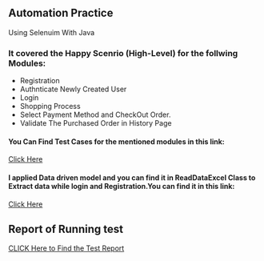 ## Automation Practice 
Using Selenuim With Java
### It covered the Happy Scenrio (High-Level) for the follwing Modules: 
  - Registration 
  - Authnticate Newly Created User
  - Login 
  - Shopping Process 
  - Select Payment Method and CheckOut Order.
  - Validate The Purchased Order in History Page 

#### You Can Find Test Cases for the mentioned modules in this link:
[Click Here](https://github.com/RokayaAli/FirstAutomationTask/tree/main/src/test/java/HappyScenario) 

#### I applied Data driven model and you can find it in ReadDataExcel Class to Extract data while login and Registration.You can find it in this link:
[Click Here](https://github.com/RokayaAli/FirstAutomationTask/blob/main/src/main/java/Util/ReadDataExcel.java)

## Report of Running test
[CLICK Here to Find the Test Report](https://htmlpreview.github.io/?https://github.com/RokayaAli/FirstAutomationTask/blob/main/test-output/Default%20Suite/practice.html)
